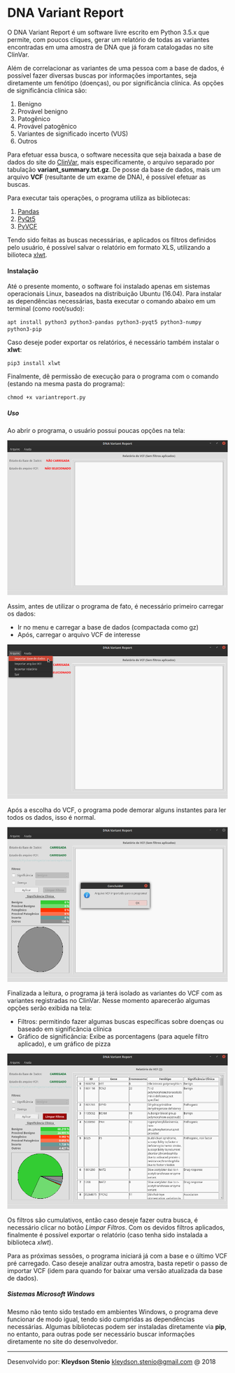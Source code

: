 # DNA Variant Report

O DNA Variant Report é um software livre escrito em Python 3.5.x que permite, com poucos cliques,
gerar um relatório de todas as variantes encontradas em uma amostra de DNA que já foram catalogadas
no site ClinVar.

Além de correlacionar as variantes de uma pessoa com a base de dados, é possível fazer diversas
buscas por informações importantes, seja diretamente um fenótipo (doenças), ou por significância clínica.
As opções de significância clínica são:

1. Benigno
2. Provável benigno
3. Patogênico
4. Provável patogênico
5. Variantes de significado incerto (VUS)
6. Outros

Para efetuar essa busca, o software necessita que seja baixada a base de dados do site do
[ClinVar](ftp://ftp.ncbi.nlm.nih.gov/pub/clinvar/), mais especificamente, o arquivo separado
por tabulação **variant_summary.txt.gz**. De posse da base de dados, mais um arquivo **VCF**
(resultante de um exame de DNA), é possível efetuar as buscas.

Para executar tais operações, o programa utiliza as bibliotecas:

1. [Pandas](https://pandas.pydata.org/)
2. [PyQt5](https://www.riverbankcomputing.com/software/pyqt/download5)
3. [PyVCF](http://pyvcf.readthedocs.io/)

Tendo sido feitas as buscas necessárias, e aplicados os filtros definidos pelo usuário, é possível
salvar o relatório em formato XLS, utilizando a bilioteca [xlwt](https://pypi.org/project/xlwt/).

#### Instalação

Até o presente momento, o software foi instalado apenas em sistemas operacionais Linux, baseados
na distribuição Ubuntu (16.04). Para instalar as dependências necessárias, basta executar o comando
abaixo em um terminal (como root/sudo):

    apt install python3 python3-pandas python3-pyqt5 python3-numpy python3-pip

Caso deseje poder exportar os relatórios, é necessário também instalar o **xlwt**:

    pip3 install xlwt

Finalmente, dê permissão de execução para o programa com o comando (estando na mesma pasta do programa):

    chmod +x variantreport.py

##### Uso

Ao abrir o programa, o usuário possui poucas opções na tela:

![Tela inicial](docs/images/im1.png)


Assim, antes de utilizar o programa de fato, é necessário primeiro carregar os dados:

* Ir no menu e carregar a base de dados (compactada como gz)
* Após, carregar o arquivo VCF de interesse

![Tela inicial](docs/images/im2.png)


Após a escolha do VCF, o programa pode demorar alguns instantes para ler todos os dados, isso é normal.

![Tela inicial](docs/images/im3.png)


Finalizada a leitura, o programa já terá isolado as variantes do VCF com as variantes registradas no ClinVar.
Nesse momento aparecerão algumas opções serão exibida na tela:

* Filtros: permitindo fazer algumas buscas específicas sobre doenças ou baseado em significância clínica
* Gráfico de significância: Exibe as porcentagens (para aquele filtro aplicado), e um gráfico de pizza

![Tela inicial](docs/images/im4.png)


Os filtros são cumulativos, então caso deseje fazer outra busca, é necessário clicar no botão *Limpar Filtros*.
Com os devidos filtros aplicados, finalmente é possível exportar o relatório (caso tenha sido instalada a
biblioteca *xlwt*).

Para as próximas sessões, o programa iniciará já com a base e o último VCF pré carregado. Caso deseje
analizar outra amostra, basta repetir o passo de importar VCF (idem para quando for baixar uma versão
atualizada da base de dados).

##### Sistemas Microsoft Windows

Mesmo não tento sido testado em ambientes Windows, o programa deve funcionar de modo igual, tendo
sido cumpridas as dependências necessárias. Algumas bibliotecas podem ser instaladas diretamente via
**pip**, no entanto, para outras pode ser necessário buscar informações diretamente no site do desenvolvedor.

---

Desenvolvido por: **Kleydson Stenio** <kleydson.stenio@gmail.com> @ 2018